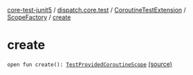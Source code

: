 [core-test-junit5](../../../index.md) / [dispatch.core.test](../../index.md) / [CoroutineTestExtension](../index.md) / [ScopeFactory](index.md) / [create](./create.md)

# create

`open fun create(): `[`TestProvidedCoroutineScope`](https://rbusarow.github.io/Dispatch/core-test/dispatch.core.test/-test-provided-coroutine-scope/index.md) [(source)](https://github.com/RBusarow/Dispatch/tree/master/core-test-junit5/src/main/java/dispatch/core/test/CoroutineTestExtension.kt#L131)